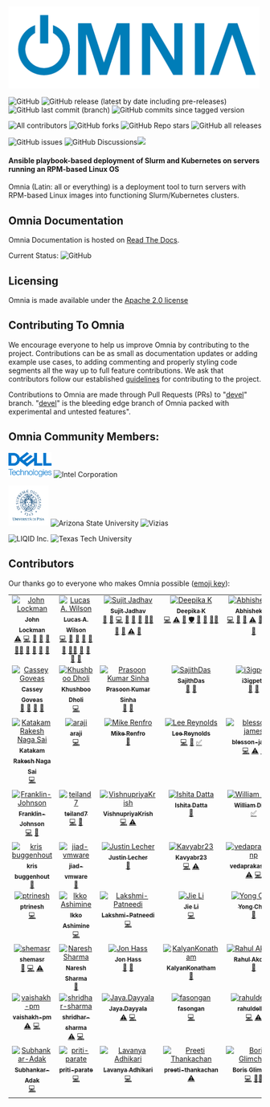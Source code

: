 <img src="docs/source/images/omnia-logo-transparent.png" width="500px">
<!-- ALL-CONTRIBUTORS-BADGE:START - Do not remove or modify this section -->
<!-- DO NOT ADD A BADGE -->
<!-- ALL-CONTRIBUTORS-BADGE:END -->


![GitHub](https://img.shields.io/github/license/dell/omnia) ![GitHub release (latest by date including pre-releases)](https://img.shields.io/github/v/release/dell/omnia?include_prereleases) ![GitHub last commit (branch)](https://img.shields.io/github/last-commit/dell/omnia/main) ![GitHub commits since tagged version](https://img.shields.io/github/commits-since/dell/omnia/v1.5/main)

![All contributors](https://img.shields.io/github/all-contributors/dell/omnia) ![GitHub forks](https://img.shields.io/github/forks/dell/omnia) ![GitHub Repo stars](https://img.shields.io/github/stars/dell/omnia) ![GitHub all releases](https://img.shields.io/github/downloads/dell/omnia/total)

![GitHub issues](https://img.shields.io/github/issues-raw/dell/omnia) ![GitHub Discussions](https://img.shields.io/github/discussions/dell/omnia)[<img src="https://img.shields.io/badge/slack-dell-blue.svg?logo=slack">](https://app.slack.com/client/TH80K68HY/C018L5109PW)

#### Ansible playbook-based deployment of Slurm and Kubernetes on servers running an RPM-based Linux OS

Omnia (Latin: all or everything) is a deployment tool to turn servers with RPM-based Linux images into functioning Slurm/Kubernetes clusters.


## Omnia Documentation

Omnia Documentation is hosted on [Read The Docs](https://omnia-doc.readthedocs.io/en/latest/index.html).

Current Status: ![GitHub](https://readthedocs.org/projects/omnia-doc/badge/?version=latest)

## Licensing

Omnia is made available under the [Apache 2.0 license](https://opensource.org/licenses/Apache-2.0)

## Contributing To Omnia

We encourage everyone to help us improve Omnia by contributing to the project. Contributions can be as small as documentation updates or adding example use cases, to adding commenting and properly styling code segments all the way up to full feature contributions. We ask that contributors follow our established [guidelines](https://omnia-doc.readthedocs.io/en/latest/Contributing/index.html) for contributing to the project.

Contributions to Omnia are made through Pull Requests (PRs) to "[devel](https://github.com/dell/omnia/tree/devel)" branch. "[devel](https://github.com/dell/omnia/tree/devel)" is the bleeding edge branch of Omnia packed with experimental and untested features".

## Omnia Community Members:
<img src="docs/source/images/logos/delltech.jpg" height="50px" alt="Dell Technologies">
<img src="https://upload.wikimedia.org/wikipedia/commons/0/0e/Intel_logo_%282020%2C_light_blue%29.svg" height="50px" alt="Intel Corporation"> 

<img src="docs/source/images/logos/pisa.png" height="80px" alt="Universita di Pisa"> <img src="https://user-images.githubusercontent.com/83095575/117071024-64956c80-ace3-11eb-9d90-2dac7daef11c.png" height="80px" alt="Arizona State University"> <img src="https://www.vizias.com/uploads/1/1/8/9/118906653/published/thick-blue-white-ring-letters-full.png" height="60px" alt="Vizias">

<img src="https://www.eweek.com/wp-content/uploads/2020/10/Liquid-1.jpg" height="80px" alt="LIQID Inc."> <img src="https://user-images.githubusercontent.com/5414112/153955170-0a4b199a-54f0-42af-939c-03eac76881c0.png" height="80px" alt="Texas Tech University">

## Contributors
Our thanks go to everyone who makes Omnia possible ([emoji key](https://allcontributors.org/docs/en/emoji-key)):
<!-- ALL-CONTRIBUTORS-LIST:START - Do not remove or modify this section -->
<!-- prettier-ignore-start -->
<!-- markdownlint-disable -->
<table>
  <tbody>
    <tr>
      <td align="center" valign="top" width="14.28%"><a href="http://johnlockman.com"><img src="https://avatars.githubusercontent.com/u/912987?v=4?s=100" width="100px;" alt="John Lockman"/><br /><sub><b>John Lockman</b></sub></a><br /><a href="https://github.com/dell/omnia/commits?author=j0hnL" title="Tests">⚠️</a> <a href="https://github.com/dell/omnia/commits?author=j0hnL" title="Code">💻</a> <a href="#blog-j0hnL" title="Blogposts">📝</a> <a href="#ideas-j0hnL" title="Ideas, Planning, & Feedback">🤔</a> <a href="#maintenance-j0hnL" title="Maintenance">🚧</a> <a href="#mentoring-j0hnL" title="Mentoring">🧑‍🏫</a> <a href="#design-j0hnL" title="Design">🎨</a> <a href="https://github.com/dell/omnia/pulls?q=is%3Apr+reviewed-by%3Aj0hnL" title="Reviewed Pull Requests">👀</a> <a href="#talk-j0hnL" title="Talks">📢</a> <a href="https://github.com/dell/omnia/issues?q=author%3Aj0hnL" title="Bug reports">🐛</a></td>
      <td align="center" valign="top" width="14.28%"><a href="https://github.com/lwilson"><img src="https://avatars.githubusercontent.com/u/1236922?v=4?s=100" width="100px;" alt="Lucas A. Wilson"/><br /><sub><b>Lucas A. Wilson</b></sub></a><br /><a href="https://github.com/dell/omnia/commits?author=lwilson" title="Code">💻</a> <a href="#design-lwilson" title="Design">🎨</a> <a href="#maintenance-lwilson" title="Maintenance">🚧</a> <a href="#ideas-lwilson" title="Ideas, Planning, & Feedback">🤔</a> <a href="#blog-lwilson" title="Blogposts">📝</a> <a href="https://github.com/dell/omnia/commits?author=lwilson" title="Documentation">📖</a> <a href="#mentoring-lwilson" title="Mentoring">🧑‍🏫</a> <a href="#projectManagement-lwilson" title="Project Management">📆</a> <a href="https://github.com/dell/omnia/pulls?q=is%3Apr+reviewed-by%3Alwilson" title="Reviewed Pull Requests">👀</a> <a href="#talk-lwilson" title="Talks">📢</a> <a href="https://github.com/dell/omnia/issues?q=author%3Alwilson" title="Bug reports">🐛</a></td>
      <td align="center" valign="top" width="14.28%"><a href="https://github.com/sujit-jadhav"><img src="https://avatars.githubusercontent.com/u/73123831?v=4?s=100" width="100px;" alt="Sujit Jadhav"/><br /><sub><b>Sujit Jadhav</b></sub></a><br /><a href="#ideas-sujit-jadhav" title="Ideas, Planning, & Feedback">🤔</a> <a href="https://github.com/dell/omnia/commits?author=sujit-jadhav" title="Documentation">📖</a> <a href="https://github.com/dell/omnia/commits?author=sujit-jadhav" title="Code">💻</a> <a href="https://github.com/dell/omnia/pulls?q=is%3Apr+reviewed-by%3Asujit-jadhav" title="Reviewed Pull Requests">👀</a> <a href="#maintenance-sujit-jadhav" title="Maintenance">🚧</a> <a href="#projectManagement-sujit-jadhav" title="Project Management">📆</a> <a href="#mentoring-sujit-jadhav" title="Mentoring">🧑‍🏫</a> <a href="#talk-sujit-jadhav" title="Talks">📢</a> <a href="#question-sujit-jadhav" title="Answering Questions">💬</a> <a href="https://github.com/dell/omnia/commits?author=sujit-jadhav" title="Tests">⚠️</a> <a href="https://github.com/dell/omnia/issues?q=author%3Asujit-jadhav" title="Bug reports">🐛</a></td>
      <td align="center" valign="top" width="14.28%"><a href="https://github.com/DeepikaKrishnaiah"><img src="https://avatars.githubusercontent.com/u/73213880?v=4?s=100" width="100px;" alt="Deepika K"/><br /><sub><b>Deepika K</b></sub></a><br /><a href="https://github.com/dell/omnia/commits?author=DeepikaKrishnaiah" title="Code">💻</a> <a href="https://github.com/dell/omnia/commits?author=DeepikaKrishnaiah" title="Tests">⚠️</a> <a href="https://github.com/dell/omnia/issues?q=author%3ADeepikaKrishnaiah" title="Bug reports">🐛</a> <a href="#security-DeepikaKrishnaiah" title="Security">🛡️</a> <a href="#talk-DeepikaKrishnaiah" title="Talks">📢</a> <a href="https://github.com/dell/omnia/pulls?q=is%3Apr+reviewed-by%3ADeepikaKrishnaiah" title="Reviewed Pull Requests">👀</a> <a href="#mentoring-DeepikaKrishnaiah" title="Mentoring">🧑‍🏫</a></td>
      <td align="center" valign="top" width="14.28%"><a href="https://github.com/abhishek-sa1"><img src="https://avatars.githubusercontent.com/u/94038029?v=4?s=100" width="100px;" alt="Abhishek SA"/><br /><sub><b>Abhishek SA</b></sub></a><br /><a href="https://github.com/dell/omnia/commits?author=abhishek-sa1" title="Code">💻</a> <a href="https://github.com/dell/omnia/issues?q=author%3Aabhishek-sa1" title="Bug reports">🐛</a> <a href="https://github.com/dell/omnia/commits?author=abhishek-sa1" title="Documentation">📖</a> <a href="https://github.com/dell/omnia/commits?author=abhishek-sa1" title="Tests">⚠️</a> <a href="#maintenance-abhishek-sa1" title="Maintenance">🚧</a> <a href="#talk-abhishek-sa1" title="Talks">📢</a> <a href="#mentoring-abhishek-sa1" title="Mentoring">🧑‍🏫</a> <a href="https://github.com/dell/omnia/pulls?q=is%3Apr+reviewed-by%3Aabhishek-sa1" title="Reviewed Pull Requests">👀</a></td>
      <td align="center" valign="top" width="14.28%"><a href="https://github.com/sakshiarora13"><img src="https://avatars.githubusercontent.com/u/73195862?v=4?s=100" width="100px;" alt="Sakshi Arora"/><br /><sub><b>Sakshi Arora</b></sub></a><br /><a href="https://github.com/dell/omnia/commits?author=sakshiarora13" title="Code">💻</a> <a href="https://github.com/dell/omnia/issues?q=author%3Asakshiarora13" title="Bug reports">🐛</a> <a href="#talk-sakshiarora13" title="Talks">📢</a></td>
      <td align="center" valign="top" width="14.28%"><a href="https://github.com/Shubhangi-dell"><img src="https://avatars.githubusercontent.com/u/72869337?v=4?s=100" width="100px;" alt="Shubhangi Srivastava"/><br /><sub><b>Shubhangi Srivastava</b></sub></a><br /><a href="https://github.com/dell/omnia/commits?author=Shubhangi-dell" title="Code">💻</a> <a href="#maintenance-Shubhangi-dell" title="Maintenance">🚧</a> <a href="https://github.com/dell/omnia/issues?q=author%3AShubhangi-dell" title="Bug reports">🐛</a> <a href="#talk-Shubhangi-dell" title="Talks">📢</a></td>
    </tr>
    <tr>
      <td align="center" valign="top" width="14.28%"><a href="https://github.com/cgoveas"><img src="https://avatars.githubusercontent.com/u/88071888?v=4?s=100" width="100px;" alt="Cassey Goveas"/><br /><sub><b>Cassey Goveas</b></sub></a><br /><a href="https://github.com/dell/omnia/commits?author=cgoveas" title="Documentation">📖</a> <a href="https://github.com/dell/omnia/issues?q=author%3Acgoveas" title="Bug reports">🐛</a> <a href="#maintenance-cgoveas" title="Maintenance">🚧</a> <a href="#talk-cgoveas" title="Talks">📢</a></td>
      <td align="center" valign="top" width="14.28%"><a href="https://github.com/Khushboodholi"><img src="https://avatars.githubusercontent.com/u/12014935?v=4?s=100" width="100px;" alt="Khushboo Dholi"/><br /><sub><b>Khushboo Dholi</b></sub></a><br /><a href="https://github.com/dell/omnia/commits?author=Khushboodholi" title="Code">💻</a></td>
      <td align="center" valign="top" width="14.28%"><a href="https://github.com/prasoon-sinha"><img src="https://avatars.githubusercontent.com/u/5362594?v=4?s=100" width="100px;" alt="Prasoon Kumar Sinha"/><br /><sub><b>Prasoon Kumar Sinha</b></sub></a><br /><a href="#ideas-prasoon-sinha" title="Ideas, Planning, & Feedback">🤔</a> <a href="#talk-prasoon-sinha" title="Talks">📢</a></td>
      <td align="center" valign="top" width="14.28%"><a href="https://github.com/SajithDas"><img src="https://avatars.githubusercontent.com/u/78676226?v=4?s=100" width="100px;" alt="SajithDas"/><br /><sub><b>SajithDas</b></sub></a><br /><a href="#projectManagement-SajithDas" title="Project Management">📆</a> <a href="#talk-SajithDas" title="Talks">📢</a></td>
      <td align="center" valign="top" width="14.28%"><a href="https://github.com/i3igpete"><img src="https://avatars.githubusercontent.com/u/33877827?v=4?s=100" width="100px;" alt="i3igpete"/><br /><sub><b>i3igpete</b></sub></a><br /><a href="#business-i3igpete" title="Business development">💼</a> <a href="#talk-i3igpete" title="Talks">📢</a></td>
      <td align="center" valign="top" width="14.28%"><a href="https://github.com/renzo-granados"><img src="https://avatars.githubusercontent.com/u/83035817?v=4?s=100" width="100px;" alt="renzo-granados"/><br /><sub><b>renzo-granados</b></sub></a><br /><a href="https://github.com/dell/omnia/issues?q=author%3Arenzo-granados" title="Bug reports">🐛</a></td>
      <td align="center" valign="top" width="14.28%"><a href="https://github.com/Aditya-DP"><img src="https://avatars.githubusercontent.com/u/115771515?v=4?s=100" width="100px;" alt="Aditya-DP"/><br /><sub><b>Aditya-DP</b></sub></a><br /><a href="https://github.com/dell/omnia/commits?author=Aditya-DP" title="Code">💻</a></td>
    </tr>
    <tr>
      <td align="center" valign="top" width="14.28%"><a href="https://github.com/Katakam-Rakesh"><img src="https://avatars.githubusercontent.com/u/125246792?v=4?s=100" width="100px;" alt="Katakam Rakesh Naga Sai"/><br /><sub><b>Katakam Rakesh Naga Sai</b></sub></a><br /><a href="https://github.com/dell/omnia/commits?author=Katakam-Rakesh" title="Code">💻</a></td>
      <td align="center" valign="top" width="14.28%"><a href="https://github.com/araji"><img src="https://avatars.githubusercontent.com/u/216020?v=4?s=100" width="100px;" alt="araji"/><br /><sub><b>araji</b></sub></a><br /><a href="https://github.com/dell/omnia/commits?author=araji" title="Code">💻</a></td>
      <td align="center" valign="top" width="14.28%"><a href="https://mike.renf.ro/blog/"><img src="https://avatars.githubusercontent.com/u/1451881?v=4?s=100" width="100px;" alt="Mike Renfro"/><br /><sub><b>Mike Renfro</b></sub></a><br /><a href="https://github.com/dell/omnia/commits?author=mikerenfro" title="Documentation">📖</a></td>
      <td align="center" valign="top" width="14.28%"><a href="https://github.com/leereyno-asu"><img src="https://avatars.githubusercontent.com/u/81774548?v=4?s=100" width="100px;" alt="Lee Reynolds"/><br /><sub><b>Lee Reynolds</b></sub></a><br /><a href="https://github.com/dell/omnia/commits?author=leereyno-asu" title="Code">💻</a> <a href="https://github.com/dell/omnia/commits?author=leereyno-asu" title="Documentation">📖</a> <a href="#tutorial-leereyno-asu" title="Tutorials">✅</a></td>
      <td align="center" valign="top" width="14.28%"><a href="https://github.com/blesson-james"><img src="https://avatars.githubusercontent.com/u/72782936?v=4?s=100" width="100px;" alt="blesson-james"/><br /><sub><b>blesson-james</b></sub></a><br /><a href="https://github.com/dell/omnia/commits?author=blesson-james" title="Code">💻</a> <a href="https://github.com/dell/omnia/commits?author=blesson-james" title="Tests">⚠️</a> <a href="https://github.com/dell/omnia/issues?q=author%3Ablesson-james" title="Bug reports">🐛</a></td>
      <td align="center" valign="top" width="14.28%"><a href="https://github.com/avinashvishwanath"><img src="https://avatars.githubusercontent.com/u/77823538?v=4?s=100" width="100px;" alt="avinashvishwanath"/><br /><sub><b>avinashvishwanath</b></sub></a><br /><a href="https://github.com/dell/omnia/commits?author=avinashvishwanath" title="Documentation">📖</a></td>
      <td align="center" valign="top" width="14.28%"><a href="https://github.com/abhishek-s-a"><img src="https://avatars.githubusercontent.com/u/73212230?v=4?s=100" width="100px;" alt="abhishek-s-a"/><br /><sub><b>abhishek-s-a</b></sub></a><br /><a href="https://github.com/dell/omnia/commits?author=abhishek-s-a" title="Code">💻</a> <a href="https://github.com/dell/omnia/commits?author=abhishek-s-a" title="Documentation">📖</a> <a href="https://github.com/dell/omnia/commits?author=abhishek-s-a" title="Tests">⚠️</a></td>
    </tr>
    <tr>
      <td align="center" valign="top" width="14.28%"><a href="https://github.com/Franklin-Johnson"><img src="https://avatars.githubusercontent.com/u/84760103?v=4?s=100" width="100px;" alt="Franklin-Johnson"/><br /><sub><b>Franklin-Johnson</b></sub></a><br /><a href="https://github.com/dell/omnia/commits?author=Franklin-Johnson" title="Code">💻</a> <a href="#blog-Franklin-Johnson" title="Blogposts">📝</a></td>
      <td align="center" valign="top" width="14.28%"><a href="https://github.com/teiland7"><img src="https://avatars.githubusercontent.com/u/85184708?v=4?s=100" width="100px;" alt="teiland7"/><br /><sub><b>teiland7</b></sub></a><br /><a href="https://github.com/dell/omnia/commits?author=teiland7" title="Code">💻</a> <a href="#blog-teiland7" title="Blogposts">📝</a></td>
      <td align="center" valign="top" width="14.28%"><a href="https://github.com/VishnupriyaKrish"><img src="https://avatars.githubusercontent.com/u/72784834?v=4?s=100" width="100px;" alt="VishnupriyaKrish"/><br /><sub><b>VishnupriyaKrish</b></sub></a><br /><a href="https://github.com/dell/omnia/commits?author=VishnupriyaKrish" title="Code">💻</a> <a href="https://github.com/dell/omnia/commits?author=VishnupriyaKrish" title="Tests">⚠️</a></td>
      <td align="center" valign="top" width="14.28%"><a href="https://rb.gy/ndlbhv"><img src="https://avatars.githubusercontent.com/u/48859631?v=4?s=100" width="100px;" alt="Ishita Datta"/><br /><sub><b>Ishita Datta</b></sub></a><br /><a href="https://github.com/dell/omnia/commits?author=ishitadatta" title="Documentation">📖</a></td>
      <td align="center" valign="top" width="14.28%"><a href="https://github.com/asu-wdizon"><img src="https://avatars.githubusercontent.com/u/81772355?v=4?s=100" width="100px;" alt="William Dizon"/><br /><sub><b>William Dizon</b></sub></a><br /><a href="#tutorial-asu-wdizon" title="Tutorials">✅</a></td>
      <td align="center" valign="top" width="14.28%"><a href="https://github.com/bssitton-BU"><img src="https://avatars.githubusercontent.com/u/14130464?v=4?s=100" width="100px;" alt="bssitton-BU"/><br /><sub><b>bssitton-BU</b></sub></a><br /><a href="https://github.com/dell/omnia/issues?q=author%3Abssitton-BU" title="Bug reports">🐛</a></td>
      <td align="center" valign="top" width="14.28%"><a href="https://github.com/hearnsj"><img src="https://avatars.githubusercontent.com/u/19259589?v=4?s=100" width="100px;" alt="John Hearns"/><br /><sub><b>John Hearns</b></sub></a><br /><a href="https://github.com/dell/omnia/issues?q=author%3Ahearnsj" title="Bug reports">🐛</a></td>
    </tr>
    <tr>
      <td align="center" valign="top" width="14.28%"><a href="https://github.com/kbuggenhout"><img src="https://avatars.githubusercontent.com/u/30471699?v=4?s=100" width="100px;" alt="kris buggenhout"/><br /><sub><b>kris buggenhout</b></sub></a><br /><a href="https://github.com/dell/omnia/issues?q=author%3Akbuggenhout" title="Bug reports">🐛</a></td>
      <td align="center" valign="top" width="14.28%"><a href="https://github.com/jiad-vmware"><img src="https://avatars.githubusercontent.com/u/68653329?v=4?s=100" width="100px;" alt="jiad-vmware"/><br /><sub><b>jiad-vmware</b></sub></a><br /><a href="https://github.com/dell/omnia/issues?q=author%3Ajiad-vmware" title="Bug reports">🐛</a></td>
      <td align="center" valign="top" width="14.28%"><a href="https://jlec.de"><img src="https://avatars.githubusercontent.com/u/79732?v=4?s=100" width="100px;" alt="Justin Lecher"/><br /><sub><b>Justin Lecher</b></sub></a><br /><a href="#ideas-jlec" title="Ideas, Planning, & Feedback">🤔</a></td>
      <td align="center" valign="top" width="14.28%"><a href="https://github.com/Kavyabr23"><img src="https://avatars.githubusercontent.com/u/90390587?v=4?s=100" width="100px;" alt="Kavyabr23"/><br /><sub><b>Kavyabr23</b></sub></a><br /><a href="https://github.com/dell/omnia/commits?author=Kavyabr23" title="Code">💻</a> <a href="https://github.com/dell/omnia/commits?author=Kavyabr23" title="Tests">⚠️</a></td>
      <td align="center" valign="top" width="14.28%"><a href="https://github.com/vedaprakashanp"><img src="https://avatars.githubusercontent.com/u/90596073?v=4?s=100" width="100px;" alt="vedaprakashanp"/><br /><sub><b>vedaprakashanp</b></sub></a><br /><a href="https://github.com/dell/omnia/commits?author=vedaprakashanp" title="Tests">⚠️</a> <a href="https://github.com/dell/omnia/commits?author=vedaprakashanp" title="Code">💻</a></td>
      <td align="center" valign="top" width="14.28%"><a href="https://github.com/Bhagyashree-shetty"><img src="https://avatars.githubusercontent.com/u/90620926?v=4?s=100" width="100px;" alt="Bhagyashree-shetty"/><br /><sub><b>Bhagyashree-shetty</b></sub></a><br /><a href="https://github.com/dell/omnia/commits?author=Bhagyashree-shetty" title="Tests">⚠️</a> <a href="https://github.com/dell/omnia/commits?author=Bhagyashree-shetty" title="Code">💻</a></td>
      <td align="center" valign="top" width="14.28%"><a href="https://github.com/nihalranjan-hpc"><img src="https://avatars.githubusercontent.com/u/84398828?v=4?s=100" width="100px;" alt="Nihal Ranjan"/><br /><sub><b>Nihal Ranjan</b></sub></a><br /><a href="https://github.com/dell/omnia/commits?author=nihalranjan-hpc" title="Tests">⚠️</a> <a href="https://github.com/dell/omnia/commits?author=nihalranjan-hpc" title="Code">💻</a> <a href="#talk-nihalranjan-hpc" title="Talks">📢</a></td>
    </tr>
    <tr>
      <td align="center" valign="top" width="14.28%"><a href="https://github.com/ptrinesh"><img src="https://avatars.githubusercontent.com/u/73214211?v=4?s=100" width="100px;" alt="ptrinesh"/><br /><sub><b>ptrinesh</b></sub></a><br /><a href="https://github.com/dell/omnia/commits?author=ptrinesh" title="Code">💻</a></td>
      <td align="center" valign="top" width="14.28%"><a href="https://bandism.net/"><img src="https://avatars.githubusercontent.com/u/22633385?v=4?s=100" width="100px;" alt="Ikko Ashimine"/><br /><sub><b>Ikko Ashimine</b></sub></a><br /><a href="https://github.com/dell/omnia/commits?author=eltociear" title="Code">💻</a></td>
      <td align="center" valign="top" width="14.28%"><a href="https://github.com/Lakshmi-Patneedi"><img src="https://avatars.githubusercontent.com/u/94051091?v=4?s=100" width="100px;" alt="Lakshmi-Patneedi"/><br /><sub><b>Lakshmi-Patneedi</b></sub></a><br /><a href="https://github.com/dell/omnia/commits?author=Lakshmi-Patneedi" title="Code">💻</a></td>
      <td align="center" valign="top" width="14.28%"><a href="https://github.com/Artlands"><img src="https://avatars.githubusercontent.com/u/31781106?v=4?s=100" width="100px;" alt="Jie Li"/><br /><sub><b>Jie Li</b></sub></a><br /><a href="https://github.com/dell/omnia/commits?author=Artlands" title="Code">💻</a></td>
      <td align="center" valign="top" width="14.28%"><a href="https://github.com/githubyongchen"><img src="https://avatars.githubusercontent.com/u/5414112?v=4?s=100" width="100px;" alt="Yong Chen"/><br /><sub><b>Yong Chen</b></sub></a><br /><a href="#design-githubyongchen" title="Design">🎨</a></td>
      <td align="center" valign="top" width="14.28%"><a href="http://www.myweb.ttu.edu/ngu00336/"><img src="https://avatars.githubusercontent.com/u/18387748?v=4?s=100" width="100px;" alt="nvtngan"/><br /><sub><b>nvtngan</b></sub></a><br /><a href="https://github.com/dell/omnia/commits?author=Zipexpo" title="Code">💻</a> <a href="#plugin-Zipexpo" title="Plugin/utility libraries">🔌</a></td>
      <td align="center" valign="top" width="14.28%"><a href="https://github.com/tamilarasansubrama1"><img src="https://avatars.githubusercontent.com/u/100588942?v=4?s=100" width="100px;" alt="tamilarasansubrama1"/><br /><sub><b>tamilarasansubrama1</b></sub></a><br /><a href="https://github.com/dell/omnia/commits?author=tamilarasansubrama1" title="Tests">⚠️</a> <a href="https://github.com/dell/omnia/commits?author=tamilarasansubrama1" title="Code">💻</a></td>
    </tr>
    <tr>
      <td align="center" valign="top" width="14.28%"><a href="https://github.com/shemasr"><img src="https://avatars.githubusercontent.com/u/100141664?v=4?s=100" width="100px;" alt="shemasr"/><br /><sub><b>shemasr</b></sub></a><br /><a href="https://github.com/dell/omnia/issues?q=author%3Ashemasr" title="Bug reports">🐛</a> <a href="https://github.com/dell/omnia/commits?author=shemasr" title="Code">💻</a> <a href="https://github.com/dell/omnia/commits?author=shemasr" title="Tests">⚠️</a></td>
      <td align="center" valign="top" width="14.28%"><a href="https://github.com/naresh3774"><img src="https://avatars.githubusercontent.com/u/101410892?v=4?s=100" width="100px;" alt="Naresh Sharma"/><br /><sub><b>Naresh Sharma</b></sub></a><br /><a href="https://github.com/dell/omnia/issues?q=author%3Anaresh3774" title="Bug reports">🐛</a></td>
      <td align="center" valign="top" width="14.28%"><a href="https://github.com/JonHass"><img src="https://avatars.githubusercontent.com/u/6976486?v=4?s=100" width="100px;" alt="Jon Hass"/><br /><sub><b>Jon Hass</b></sub></a><br /><a href="https://github.com/dell/omnia/commits?author=JonHass" title="Documentation">📖</a> <a href="#design-JonHass" title="Design">🎨</a></td>
      <td align="center" valign="top" width="14.28%"><a href="https://github.com/KalyanKonatham"><img src="https://avatars.githubusercontent.com/u/101596828?v=4?s=100" width="100px;" alt="KalyanKonatham"/><br /><sub><b>KalyanKonatham</b></sub></a><br /><a href="https://github.com/dell/omnia/issues?q=author%3AKalyanKonatham" title="Bug reports">🐛</a></td>
      <td align="center" valign="top" width="14.28%"><a href="https://github.com/rahulakolkar"><img src="https://avatars.githubusercontent.com/u/22768133?v=4?s=100" width="100px;" alt="Rahul Akolkar"/><br /><sub><b>Rahul Akolkar</b></sub></a><br /><a href="https://github.com/dell/omnia/issues?q=author%3Arahulakolkar" title="Bug reports">🐛</a></td>
      <td align="center" valign="top" width="14.28%"><a href="https://github.com/srinandini-karumuri"><img src="https://avatars.githubusercontent.com/u/104345504?v=4?s=100" width="100px;" alt="srinandini-karumuri"/><br /><sub><b>srinandini-karumuri</b></sub></a><br /><a href="https://github.com/dell/omnia/commits?author=srinandini-karumuri" title="Code">💻</a></td>
      <td align="center" valign="top" width="14.28%"><a href="https://github.com/Rishabhm47"><img src="https://avatars.githubusercontent.com/u/106973551?v=4?s=100" width="100px;" alt="Rishabhm47"/><br /><sub><b>Rishabhm47</b></sub></a><br /><a href="https://github.com/dell/omnia/commits?author=Rishabhm47" title="Tests">⚠️</a> <a href="https://github.com/dell/omnia/commits?author=Rishabhm47" title="Code">💻</a></td>
    </tr>
    <tr>
      <td align="center" valign="top" width="14.28%"><a href="https://github.com/vaishakh-pm"><img src="https://avatars.githubusercontent.com/u/104622022?v=4?s=100" width="100px;" alt="vaishakh-pm"/><br /><sub><b>vaishakh-pm</b></sub></a><br /><a href="https://github.com/dell/omnia/commits?author=vaishakh-pm" title="Tests">⚠️</a> <a href="https://github.com/dell/omnia/commits?author=vaishakh-pm" title="Code">💻</a></td>
      <td align="center" valign="top" width="14.28%"><a href="https://github.com/shridhar-sharma"><img src="https://avatars.githubusercontent.com/u/104621992?v=4?s=100" width="100px;" alt="shridhar-sharma"/><br /><sub><b>shridhar-sharma</b></sub></a><br /><a href="https://github.com/dell/omnia/commits?author=shridhar-sharma" title="Tests">⚠️</a> <a href="https://github.com/dell/omnia/commits?author=shridhar-sharma" title="Code">💻</a></td>
      <td align="center" valign="top" width="14.28%"><a href="https://github.com/JayaDayyala"><img src="https://avatars.githubusercontent.com/u/108455487?v=4?s=100" width="100px;" alt="Jaya.Dayyala"/><br /><sub><b>Jaya.Dayyala</b></sub></a><br /><a href="https://github.com/dell/omnia/commits?author=JayaDayyala" title="Tests">⚠️</a> <a href="https://github.com/dell/omnia/commits?author=JayaDayyala" title="Code">💻</a></td>
      <td align="center" valign="top" width="14.28%"><a href="https://github.com/fasongan"><img src="https://avatars.githubusercontent.com/u/16153657?v=4?s=100" width="100px;" alt="fasongan"/><br /><sub><b>fasongan</b></sub></a><br /><a href="https://github.com/dell/omnia/commits?author=fasongan" title="Code">💻</a></td>
      <td align="center" valign="top" width="14.28%"><a href="https://github.com/rahuldell21"><img src="https://avatars.githubusercontent.com/u/117621375?v=4?s=100" width="100px;" alt="rahuldell21"/><br /><sub><b>rahuldell21</b></sub></a><br /><a href="https://github.com/dell/omnia/commits?author=rahuldell21" title="Code">💻</a> <a href="https://github.com/dell/omnia/commits?author=rahuldell21" title="Tests">⚠️</a></td>
      <td align="center" valign="top" width="14.28%"><a href="https://github.com/diptiman12"><img src="https://avatars.githubusercontent.com/u/117987073?v=4?s=100" width="100px;" alt="diptiman12"/><br /><sub><b>diptiman12</b></sub></a><br /><a href="https://github.com/dell/omnia/commits?author=diptiman12" title="Code">💻</a></td>
      <td align="center" valign="top" width="14.28%"><a href="https://github.com/SupriyaParthasarathy"><img src="https://avatars.githubusercontent.com/u/139955493?v=4?s=100" width="100px;" alt="Supriya Parthasarathy"/><br /><sub><b>Supriya Parthasarathy</b></sub></a><br /><a href="#projectManagement-SupriyaParthasarathy" title="Project Management">📆</a></td>
    </tr>
    <tr>
      <td align="center" valign="top" width="14.28%"><a href="https://github.com/Subhankar-Adak"><img src="https://avatars.githubusercontent.com/u/140381176?v=4?s=100" width="100px;" alt="Subhankar-Adak"/><br /><sub><b>Subhankar-Adak</b></sub></a><br /><a href="https://github.com/dell/omnia/commits?author=Subhankar-Adak" title="Code">💻</a></td>
      <td align="center" valign="top" width="14.28%"><a href="https://github.com/priti-parate"><img src="https://avatars.githubusercontent.com/u/140157516?v=4?s=100" width="100px;" alt="priti-parate"/><br /><sub><b>priti-parate</b></sub></a><br /><a href="https://github.com/dell/omnia/commits?author=priti-parate" title="Code">💻</a></td>
      <td align="center" valign="top" width="14.28%"><a href="https://github.com/lavanya5899"><img src="https://avatars.githubusercontent.com/u/140372459?v=4?s=100" width="100px;" alt="Lavanya Adhikari"/><br /><sub><b>Lavanya Adhikari</b></sub></a><br /><a href="https://github.com/dell/omnia/commits?author=lavanya5899" title="Code">💻</a></td>
      <td align="center" valign="top" width="14.28%"><a href="https://github.com/preeti-thankachan"><img src="https://avatars.githubusercontent.com/u/141405483?v=4?s=100" width="100px;" alt="Preeti Thankachan"/><br /><sub><b>preeti-thankachan</b></sub></a><br /><a href="https://github.com/dell/omnia/commits?author=preeti-thankachan" title="Tests">⚠️</a></td>
      <td align="center" valign="top" width="14.28%"><a href="https://github.com/glimchb"><img src="https://avatars.githubusercontent.com/u/36732377?v=4?s=100" width="100px;" alt="Boris Glimcher"/><br /><sub><b>Boris Glimcher</b></sub></a><br /><a href="https://github.com/dell/omnia/commits?author=glimchb" title="Code">💻</a> <a href="#maintenance-glimchb" title="Maintenance">🚧</a><a href="https://github.com/dell/omnia/commits?author=glimchb" title="Documentation">📖</a></td>
    </tr>
  </tbody>
</table>

<!-- markdownlint-restore -->
<!-- prettier-ignore-end -->

<!-- ALL-CONTRIBUTORS-LIST:END -->
